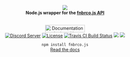 <div align="center">
  <img src="https://i.imgur.com/peqyMI4.png"><br>
  <b>Node.js wrapper for the <a href="https://fnbr.co/api/docs">fnbrco.js API</a></b>
  <br><br>
  <p>
    <a href="https://netlify.com/"><img src="https://i.imgur.com/oJjg6fA.png" alt="Documentation deployed by Netlify" width="128" height="24"></a>
    <br>
        <a href="https://discord.gg/PwWJRsc" target="_blank"><img src="https://img.shields.io/badge/dynamic/json.svg?style=flat-square&label=chat%20on%20Discord&colorB=7289DA&url=https%3A%2F%2Fdiscordapp.com%2Fapi%2Fservers%2F445203868624748555%2Fembed.json&query=%24.members.length&suffix=%20online&logo=discord" alt="Discord Server"/></a>
        <a href="https://github.com/SwitchbladeBot/fnbrco.js/blob/master/LICENSE" target="_blank"><img src="https://img.shields.io/github/license/SwitchbladeBot/fnbrco.js.svg?style=flat-square" alt="License"/></a>
        <a href="https://travis-ci.org/SwitchbladeBot/fnbrco.js" target="_blank"><img src="https://img.shields.io/travis/SwitchbladeBot/fnbrco.js.svg?style=flat-square&logo=travis" alt="Travis CI Build Status"/></a>
        <a title="Dependencies" target="_blank" href="https://david-dm.org/SwitchbladeBot/fnbrco.js/"><img src="https://david-dm.org/SwitchbladeBot/fnbrco.js/status.svg?style=flat-square"></a>
    <a href="https://npmjs.com/package/fnbrco.js"><img src="https://img.shields.io/npm/v/fnbrco.js.svg?style=flat-square"/></a>
  </p>
  
  `npm install fnbrco.js`
  <br>
  <a href="https://fnbrcojs.switchblade.xyz/?api=fnbrco">Read the docs</a>
</div>
